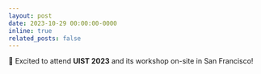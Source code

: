```yaml
---
layout: post
date: 2023-10-29 00:00:00-0000
inline: true
related_posts: false
---
```


🌉 Excited to attend **UIST 2023** and its workshop on-site in San Francisco!
